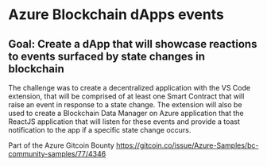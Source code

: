 # Azure Blockchain dApps events

## Goal: Create a dApp that will showcase reactions to events surfaced by state changes in blockchain


The challenge was to create a decentralized application with the VS Code extension, that will be comprised of at least one Smart Contract that will raise an event in response to a state change. The extension will also be used to create a Blockchain Data Manager on Azure application that the ReactJS application that will listen for these events and provide a toast notification to the app if a specific state change occurs.


Part of the Azure Gitcoin Bounty https://gitcoin.co/issue/Azure-Samples/bc-community-samples/77/4346
